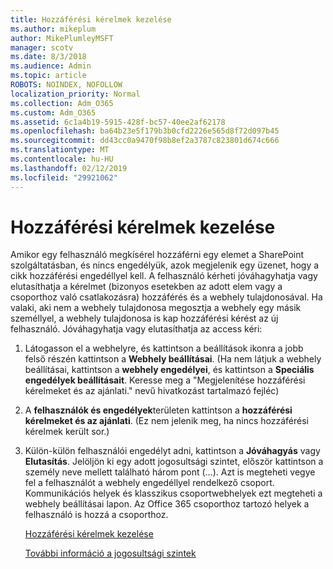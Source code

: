```yaml
---
title: Hozzáférési kérelmek kezelése
ms.author: mikeplum
author: MikePlumleyMSFT
manager: scotv
ms.date: 8/3/2018
ms.audience: Admin
ms.topic: article
ROBOTS: NOINDEX, NOFOLLOW
localization_priority: Normal
ms.collection: Adm_O365
ms.custom: Adm_O365
ms.assetid: 6c1a4b19-5915-428f-bc57-40ee2af62178
ms.openlocfilehash: ba64b23e5f179b3b0cfd2226e565d8f72d097b45
ms.sourcegitcommit: dd43cc0a9470f98b8ef2a3787c823801d674c666
ms.translationtype: MT
ms.contentlocale: hu-HU
ms.lasthandoff: 02/12/2019
ms.locfileid: "29921062"
---
```

# <a name="manage-access-requests"></a>Hozzáférési kérelmek kezelése

Amikor egy felhasználó megkísérel hozzáférni egy elemet a SharePoint szolgáltatásban, és nincs engedélyük, azok megjelenik egy üzenet, hogy a cikk hozzáférési engedéllyel kell. A felhasználó kérheti jóváhagyhatja vagy elutasíthatja a kérelmet (bizonyos esetekben az adott elem vagy a csoporthoz való csatlakozásra) hozzáférés és a webhely tulajdonosával. Ha valaki, aki nem a webhely tulajdonosa megosztja a webhely egy másik személlyel, a webhely tulajdonosa is kap hozzáférési kérést az új felhasználó. Jóváhagyhatja vagy elutasíthatja az access kéri:
  
1. Látogasson el a webhelyre, és kattintson a beállítások ikonra a jobb felső részén kattintson a **Webhely beállításai**. (Ha nem látjuk a webhely beállításai, kattintson a **webhely engedélyei**, és kattintson a **Speciális engedélyek beállításait**. Keresse meg a "Megjelenítése hozzáférési kérelmeket és az ajánlati." nevű hivatkozást tartalmazó fejléc)
    
2. A **felhasználók és engedélyek**területen kattintson a **hozzáférési kérelmeket és az ajánlati**. (Ez nem jelenik meg, ha nincs hozzáférési kérelmek került sor.)
    
3. Külön-külön felhasználói engedélyt adni, kattintson a **Jóváhagyás** vagy **Elutasítás**. Jelöljön ki egy adott jogosultsági szintet, először kattintson a személy neve mellett található három pont (...). Azt is megteheti vegye fel a felhasználót a webhely engedéllyel rendelkező csoport. Kommunikációs helyek és klasszikus csoportwebhelyek ezt megteheti a webhely beállításai lapon. Az Office 365 csoporthoz tartozó helyek a felhasználó is hozzá a csoporthoz.
    
    [Hozzáférési kérelmek kezelése](https://go.microsoft.com/fwlink/?linkid=2008747)
    
    [További információ a jogosultsági szintek](https://go.microsoft.com/fwlink/?linkid=867071)
    


